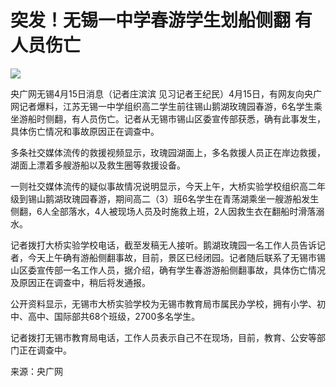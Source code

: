 # 突发！无锡一中学春游学生划船侧翻 有人员伤亡

![](https://inews.gtimg.com/om_bt/Oungz8OcjeAV0l9LzstdE3j2m96A8zGxjScLtohNbTcsUAA/1000)

央广网无锡4月15日消息（记者庄滨滨
见习记者王纪民）4月15日，有网友向央广网记者爆料，江苏无锡一中学组织高二学生前往锡山鹅湖玫瑰园春游，6名学生乘坐游船时侧翻，有人员伤亡。记者从无锡市锡山区委宣传部获悉，确有此事发生，具体伤亡情况和事故原因正在调查中。

多条社交媒体流传的救援视频显示，玫瑰园湖面上，多名救援人员正在岸边救援，湖面上漂着多艘游船以及救生圈等救援设备。

一则社交媒体流传的疑似事故情况说明显示，今天上午，大桥实验学校组织高二年级到锡山鹅湖玫瑰园春游，期间高二（3）班6名学生在青荡湖乘坐一艘游船发生侧翻，6人全部落水，4人被现场人员及时施救上班，2人因救生衣在翻船时滑落溺水。

记者拨打大桥实验学校电话，截至发稿无人接听。鹅湖玫瑰园一名工作人员告诉记者，今天上午确有游船侧翻事故，目前，景区已经闭园。记者随后联系了无锡市锡山区委宣传部一名工作人员，据介绍，确有学生春游游船侧翻事故，具体伤亡情况及原因正在调查中，稍后将发通报。

公开资料显示，无锡市大桥实验学校为无锡市教育局市属民办学校，拥有小学、初中、高中、国际部共68个班级，2700多名学生。

记者拨打无锡市教育局电话，工作人员表示自己不在现场，目前，教育、公安等部门正在调查中。

来源：央广网

